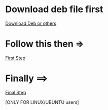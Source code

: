 # Download deb file first

[Download Deb or others](https://github.com/GitCredentialManager/git-credential-manager/releases/tag/v2.0.785)

# Follow this then =>

[First Step](https://github.com/GitCredentialManager/git-credential-manager/blob/main/README.md)

# Finally ==>

[Final Step](https://github.com/GitCredentialManager/git-credential-manager/blob/main/docs/credstores.md)

[ONLY FOR LINUX/UBUNTU users]
